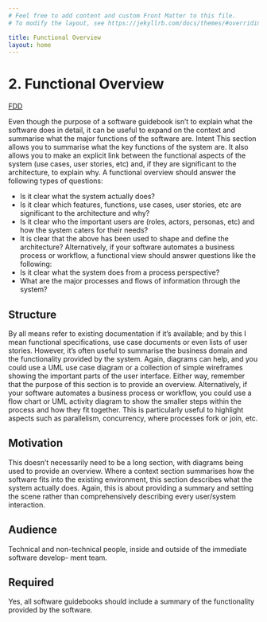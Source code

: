 ```yaml
---
# Feel free to add content and custom Front Matter to this file.
# To modify the layout, see https://jekyllrb.com/docs/themes/#overriding-theme-defaults

title: Functional Overview
layout: home
---
```


# 2. Functional Overview


[FDD](./hfrnet-functional-decomposition)

Even though the purpose of a software guidebook isn’t to explain what the software does in detail, it can be useful to expand on the context and summarise what the major functions of the software are.
Intent
This section allows you to summarise what the key functions of the system are. It also allows you to make an explicit link between the functional aspects of the system (use cases, user stories, etc) and, if they are significant to the architecture, to explain why. A functional overview should answer the following types of questions:

- Is it clear what the system actually does?
- Is it clear which features, functions, use cases, user stories, etc are significant to the
architecture and why?
- Is it clear who the important users are (roles, actors, personas, etc) and how the system
caters for their needs?
- It is clear that the above has been used to shape and define the architecture?
Alternatively, if your software automates a business process or workflow, a functional view should answer questions like the following:
- Is it clear what the system does from a process perspective?
- What are the major processes and flows of information through the system?

## Structure

By all means refer to existing documentation if it’s available; and by this I mean functional specifications, use case documents or even lists of user stories. However, it’s often useful to summarise the business domain and the functionality provided by the system. Again, diagrams can help, and you could use a UML use case diagram or a collection of simple wireframes showing the important parts of the user interface. Either way, remember that
the purpose of this section is to provide an overview.
Alternatively, if your software automates a business process or workflow, you could use a flow chart or UML activity diagram to show the smaller steps within the process and how they fit together. This is particularly useful to highlight aspects such as parallelism, concurrency, where processes fork or join, etc.

## Motivation

This doesn’t necessarily need to be a long section, with diagrams being used to provide an overview. Where a context section summarises how the software fits into the existing environment, this section describes what the system actually does. Again, this is about providing a summary and setting the scene rather than comprehensively describing every user/system interaction.

## Audience

Technical and non-technical people, inside and outside of the immediate software develop- ment team.

## Required

Yes, all software guidebooks should include a summary of the functionality provided by the software.
